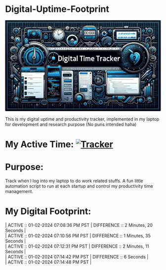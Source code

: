# Digital-Uptime-Footprint

<img src="banner.jpg">

This is my digital uptime and productivity tracker, implemented in my laptop for development and research purpose (No puns intended haha)

# My Active Time: [![Tracker](https://img.shields.io/badge/TRACK-red.svg?&style=for-the-badge)](uptime.txt)

# Purpose:

Track when I log into my laptop to do work related stuffs. A fun little automation script to run at each startup and control my productivity time management.

# My Digital Footprint:

| ACTIVE :: 01-02-2024 07:08:36 PM PST | DIFFERENCE :: 2 Minutes, 20 Seconds | <br>
| ACTIVE :: 01-02-2024 07:10:56 PM PST | DIFFERENCE :: 1 Minutes, 35 Seconds | <br>
| ACTIVE :: 01-02-2024 07:12:31 PM PST |
 DIFFERENCE :: 2 Minutes, 11 Seconds | <br>
| ACTIVE :: 01-02-2024 07:14:42 PM PST | DIFFERENCE :: 6 Seconds | <br>
| ACTIVE :: 01-02-2024 07:14:48 PM PST |